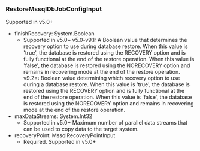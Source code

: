 ### RestoreMssqlDbJobConfigInput
Supported in v5.0+

- finishRecovery: System.Boolean
  - Supported in v5.0+
v5.0-v9.1: A Boolean value that determines the recovery option to use during database restore. When this value is 'true', the database is restored using the RECOVERY option and is fully functional at the end of the restore operation. When this value is 'false', the database is restored using the NORECOVERY option and remains in recovering mode at the end of the restore operation.
v9.2+: Boolean value determining which recovery option to use during a database restore. When this value is 'true', the database is restored using the RECOVERY option and is fully functional at the end of the restore operation. When this value is 'false', the database is restored using the NORECOVERY option and remains in recovering mode at the end of the restore operation.
- maxDataStreams: System.Int32
  - Supported in v5.0+
Maximum number of parallel data streams that can be used to copy data to the target system.
- recoveryPoint: MssqlRecoveryPointInput
  - Required. Supported in v5.0+
